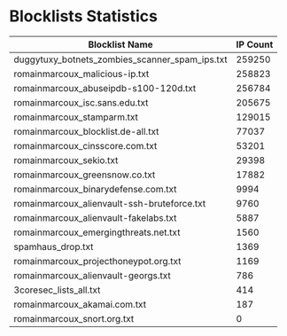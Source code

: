 # Blocklists Statistics
| Blocklist Name | IP Count |
|----|----|
| duggytuxy_botnets_zombies_scanner_spam_ips.txt | 259250 |
| romainmarcoux_malicious-ip.txt | 258823 |
| romainmarcoux_abuseipdb-s100-120d.txt | 256784 |
| romainmarcoux_isc.sans.edu.txt | 205675 |
| romainmarcoux_stamparm.txt | 129015 |
| romainmarcoux_blocklist.de-all.txt | 77037 |
| romainmarcoux_cinsscore.com.txt | 53201 |
| romainmarcoux_sekio.txt | 29398 |
| romainmarcoux_greensnow.co.txt | 17882 |
| romainmarcoux_binarydefense.com.txt | 9994 |
| romainmarcoux_alienvault-ssh-bruteforce.txt | 9760 |
| romainmarcoux_alienvault-fakelabs.txt | 5887 |
| romainmarcoux_emergingthreats.net.txt | 1560 |
| spamhaus_drop.txt | 1369 |
| romainmarcoux_projecthoneypot.org.txt | 1169 |
| romainmarcoux_alienvault-georgs.txt | 786 |
| 3coresec_lists_all.txt | 414 |
| romainmarcoux_akamai.com.txt | 187 |
| romainmarcoux_snort.org.txt | 0 |

